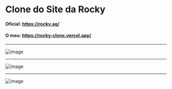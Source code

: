 # Clone do Site da Rocky

#### Oficial: https://rocky.ag/
#### O meu: https://rocky-clone.vercel.app/

____________________________________________________________________________________________________________________________________________________________________


![image](https://user-images.githubusercontent.com/75763403/118312337-9074d700-b4c7-11eb-8140-0c4d05e8aebc.png)

____________________________________________________________________________________________________________________________________________________________________

![image](https://user-images.githubusercontent.com/75763403/118312361-9965a880-b4c7-11eb-9690-0b5e52ee9ab8.png)

____________________________________________________________________________________________________________________________________________________________________

![image](https://user-images.githubusercontent.com/75763403/118312420-b26e5980-b4c7-11eb-99ef-106013132e9b.png)
